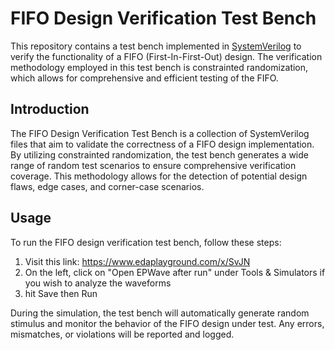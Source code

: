 # FIFO Design Verification Test Bench

This repository contains a test bench implemented in [SystemVerilog](https://en.wikipedia.org/wiki/SystemVerilog) to verify the functionality of a FIFO (First-In-First-Out) design. The verification methodology employed in this test bench is constrainted randomization, which allows for comprehensive and efficient testing of the FIFO.

## Introduction

The FIFO Design Verification Test Bench is a collection of SystemVerilog files that aim to validate the correctness of a FIFO design implementation. By utilizing constrainted randomization, the test bench generates a wide range of random test scenarios to ensure comprehensive verification coverage. This methodology allows for the detection of potential design flaws, edge cases, and corner-case scenarios.

## Usage

To run the FIFO design verification test bench, follow these steps:

1. Visit this link: https://www.edaplayground.com/x/SvJN
2. On the left, click on "Open EPWave after run" under Tools & Simulators if you wish to analyze the waveforms
3. hit Save then Run

During the simulation, the test bench will automatically generate random stimulus and monitor the behavior of the FIFO design under test. Any errors, mismatches, or violations will be reported and logged.

